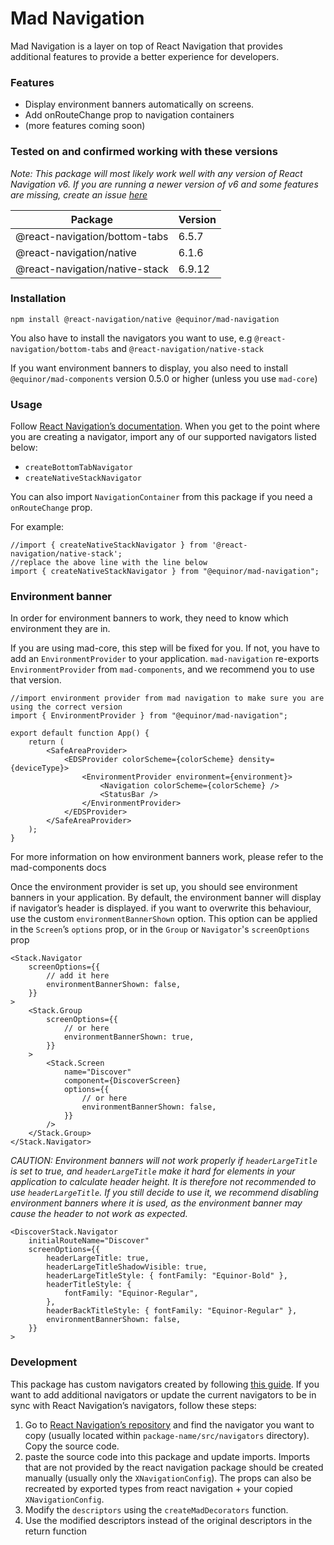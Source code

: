 # Mad Navigation

Mad Navigation is a layer on top of React Navigation that provides additional features to provide a
better experience for developers.

### Features

-   Display environment banners automatically on screens.
-   Add onRouteChange prop to navigation containers
-   (more features coming soon)

### Tested on and confirmed working with these versions

_Note: This package will most likely work well with any version of React Navigation v6. If you are
running a newer version of v6 and some features are missing, create an issue_
[_here_](https://github.com/equinor/mad/issues)

| Package                        | Version |
| ------------------------------ | ------- |
| @react-navigation/bottom-tabs  | 6.5.7   |
| @react-navigation/native       | 6.1.6   |
| @react-navigation/native-stack | 6.9.12  |

### Installation

`npm install @react-navigation/native @equinor/mad-navigation`

You also have to install the navigators you want to use, e.g `@react-navigation/bottom-tabs` and
`@react-navigation/native-stack`

If you want environment banners to display, you also need to install `@equinor/mad-components`
version 0.5.0 or higher (unless you use `mad-core`)

### Usage

Follow [React Navigation’s documentation](https://reactnavigation.org/docs/getting-started/). When
you get to the point where you are creating a navigator, import any of our supported navigators
listed below:

-   `createBottomTabNavigator`
-   `createNativeStackNavigator`

You can also import `NavigationContainer` from this package if you need a `onRouteChange` prop.

For example:

```tsx
//import { createNativeStackNavigator } from '@react-navigation/native-stack';
//replace the above line with the line below
import { createNativeStackNavigator } from "@equinor/mad-navigation";
```

### Environment banner

In order for environment banners to work, they need to know which environment they are in.

If you are using mad-core, this step will be fixed for you. If not, you have to add an
`EnvironmentProvider` to your application. `mad-navigation` re-exports `EnvironmentProvider` from
`mad-components`, and we recommend you to use that version.

```tsx
//import environment provider from mad navigation to make sure you are using the correct version
import { EnvironmentProvider } from "@equinor/mad-navigation";

export default function App() {
    return (
        <SafeAreaProvider>
            <EDSProvider colorScheme={colorScheme} density={deviceType}>
                <EnvironmentProvider environment={environment}>
                    <Navigation colorScheme={colorScheme} />
                    <StatusBar />
                </EnvironmentProvider>
            </EDSProvider>
        </SafeAreaProvider>
    );
}
```

For more information on how environment banners work, please refer to the mad-components docs

Once the environment provider is set up, you should see environment banners in your application. By
default, the environment banner will display if navigator’s header is displayed. if you want to
overwrite this behaviour, use the custom `environmentBannerShown` option. This option can be applied
in the `Screen`’s `options` prop, or in the `Group` or `Navigator`'s `screenOptions` prop

```tsx
<Stack.Navigator
    screenOptions={{
        // add it here
        environmentBannerShown: false,
    }}
>
    <Stack.Group
        screenOptions={{
            // or here
            environmentBannerShown: true,
        }}
    >
        <Stack.Screen
            name="Discover"
            component={DiscoverScreen}
            options={{
                // or here
                environmentBannerShown: false,
            }}
        />
    </Stack.Group>
</Stack.Navigator>
```

_CAUTION: Environment banners will not work properly if `headerLargeTitle` is set to true, and
`headerLargeTitle` make it hard for elements in your application to calculate header height. It is
therefore not recommended to use `headerLargeTitle`. If you still decide to use it, we recommend
disabling environment banners where it is used, as the environment banner may cause the header to
not work as expected._

```tsx
<DiscoverStack.Navigator
    initialRouteName="Discover"
    screenOptions={{
        headerLargeTitle: true,
        headerLargeTitleShadowVisible: true,
        headerLargeTitleStyle: { fontFamily: "Equinor-Bold" },
        headerTitleStyle: {
            fontFamily: "Equinor-Regular",
        },
        headerBackTitleStyle: { fontFamily: "Equinor-Regular" },
        environmentBannerShown: false,
    }}
>
```

### Development

This package has custom navigators created by following
[this guide](https://reactnavigation.org/docs/custom-navigators). If you want to add additional
navigators or update the current navigators to be in sync with React Navigation’s navigators, follow
these steps:

1. Go to
   [React Navigation’s repository](https://github.com/react-navigation/react-navigation/tree/main/packages)
   and find the navigator you want to copy (usually located within `package-name/src/navigators`
   directory). Copy the source code.
2. paste the source code into this package and update imports. Imports that are not provided by the
   react navigation package should be created manually (usually only the `XNavigationConfig`). The
   props can also be recreated by exported types from react navigation + your copied
   `XNavigationConfig`.
3. Modify the `descriptors` using the `createMadDecorators` function.
4. Use the modified descriptors instead of the original descriptors in the return function
